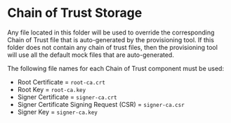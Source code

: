 # Chain of Trust Storage

Any file located in this folder will be used to override the corresponding Chain of Trust file that is auto-generated by the provisioning tool.
If this folder does not contain any chain of trust files, then the provisioning tool will use all the default mock files that are auto-generated.

The following file names for each Chain of Trust component must be used:

- Root Certificate = `root-ca.crt`
- Root Key = `root-ca.key`
- Signer Certificate = `signer-ca.crt`
- Signer Certificate Signing Request (CSR) = `signer-ca.csr`
- Signer Key = `signer-ca.key`